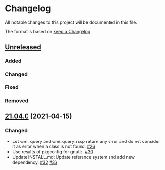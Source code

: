 # Changelog

All notable changes to this project will be documented in this file.

The format is based on [Keep a Changelog](https://keepachangelog.com/en/1.0.0/).

## [Unreleased]

### Added
### Changed
### Fixed
### Removed

[Unreleased]: https://github.com/greenbone/openvas-smb/compare/v21.4.0...master

## [21.04.0] (2021-04-15)

### Changed
- Let wmi_query and wmi_query_rsop return any error and do not consider it as error when a class is not found.
  [#26](https://github.com/greenbone/openvas-smb/pull/26)
- Use results of pkgconfig for gnutls. [#30](https://github.com/greenbone/openvas-smb/pull/30)
- Update INSTALL.md: Update reference system and add new dependency. [#32](https://github.com/greenbone/openvas-smb/pull/32)
  [#36](https://github.com/greenbone/openvas-smb/pull/36)

[21.04.0]: https://github.com/greenbone/openvas-smb/compare/v1.0.5...v21.4.0
